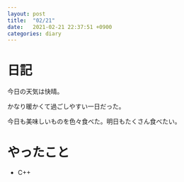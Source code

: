 ```yaml
---
layout: post
title:  "02/21"
date:   2021-02-21 22:37:51 +0900
categories: diary
---
```

# 日記

今日の天気は快晴。

かなり暖かくて過ごしやすい一日だった。

今日も美味しいものを色々食べた。明日もたくさん食べたい。

# やったこと

- C++